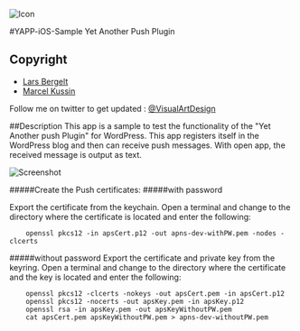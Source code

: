 ![Icon](http://www.lbergelt.com/application/img/yapp_icon.png)

#YAPP-iOS-Sample
Yet Another Push Plugin

## Copyright

* [Lars Bergelt](http://www.lbergelt.com/)
* [Marcel Kussin](http://marcel.kussin.net)

Follow me on twitter to get updated : [@VisualArtDesign](http://www.twitter.com/VisualArtDesign)


##Description
This app is a sample to test the functionality of the "Yet Another push Plugin" for WordPress.
This app registers itself in the WordPress blog and then can receive push messages. With open app, the received message is output as text.

![Screenshot](http://www.lbergelt.com/application/img/yapp_screenshot.png)


#####Create the Push certificates:
#####with password

Export the certificate from the keychain.
Open a terminal and change to the directory where the certificate is located and enter the following:
```
	openssl pkcs12 -in apsCert.p12 -out apns-dev-withPW.pem -nodes -clcerts
```



#####without password
Export the certificate and private key from the keyring.
Open a terminal and change to the directory where the certificate and the key is located and enter the following:
```
	openssl pkcs12 -clcerts -nokeys -out apsCert.pem -in apsCert.p12
	openssl pkcs12 -nocerts -out apsKey.pem -in apsKey.p12
	openssl rsa -in apsKey.pem -out apsKeyWithoutPW.pem
	cat apsCert.pem apsKeyWithoutPW.pem > apns-dev-withoutPW.pem
```

